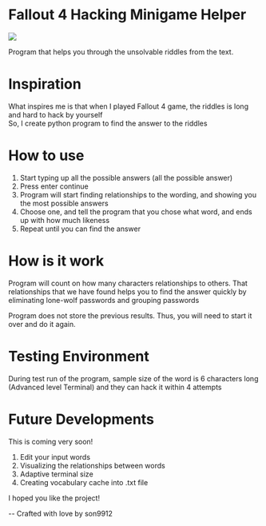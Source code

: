 # Fallout 4 Hacking Minigame Helper
![](https://vignette2.wikia.nocookie.net/fallout/images/e/ec/Fo4_Hacker.png/revision/latest?cb=20170320162306)

Program that helps you through the unsolvable riddles from the text.

# Inspiration
What inspires me is that when I played Fallout 4 game, the riddles is long and hard to hack by yourself <br>
So, I create python program to find the answer to the riddles

# How to use
1. Start typing up all the possible answers (all the possible answer)
2. Press enter continue
3. Program will start finding relationships to the wording, and showing you the most possible answers
4. Choose one, and tell the program that you chose what word, and ends up with how much likeness
5. Repeat until you can find the answer

# How is it work
Program will count on how many characters relationships to others. That relationships that we have found helps you to find the answer quickly by eliminating lone-wolf passwords and grouping passwords

Program does not store the previous results. Thus, you will need to start it over and do it again.

# Testing Environment
During test run of the program, sample size of the word is 6 characters long (Advanced level Terminal) and they can hack it within 4 attempts

# Future Developments
This is coming very soon!
1. Edit your input words
2. Visualizing the relationships between words
3. Adaptive terminal size
4. Creating vocabulary cache into .txt file

I hoped you like the project!

-- Crafted with love by son9912
